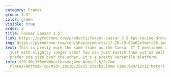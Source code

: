 ```yaml
---
category: Frames
group: 3.5"
color: green
visible: true
order: 2
title: Foxeer Caesar 3.5"
link: https://pyrodrone.com/products/foxeer-caesar-3-5-fpv-racing-drone-frame-teal
img: https://pyrodrone.com/cdn/shop/products/17-26-19-63a02e3befc88.images.800x800_1200x1200.jpg?v=1674765062
text: This is pretty much the same frame as the Caesar 3" I mentioned above,
  just with slightly longer arms! You can just switch them out as well if you
  prefer one size over the other, it's a pretty versatile platform!
info: $29.90;150mm<Wheelbase>;4mm Arms;2.5/2/2mm
  Plates<Bottom/Top/Mid>;20x20/25x25 Stacks;14mm Cams;9x9/12x12 Motors;50g
---
```

